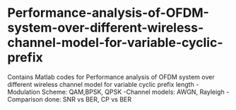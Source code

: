 # Performance-analysis-of-OFDM-system-over-different-wireless-channel-model-for-variable-cyclic-prefix
Contains Matlab codes for Performance analysis of OFDM system over different wireless channel model for variable cyclic prefix length
-Modulation Scheme: QAM,BPSK, QPSK
-Channel models: AWGN, Rayleigh
-Comparison done: SNR vs BER, CP vs BER
